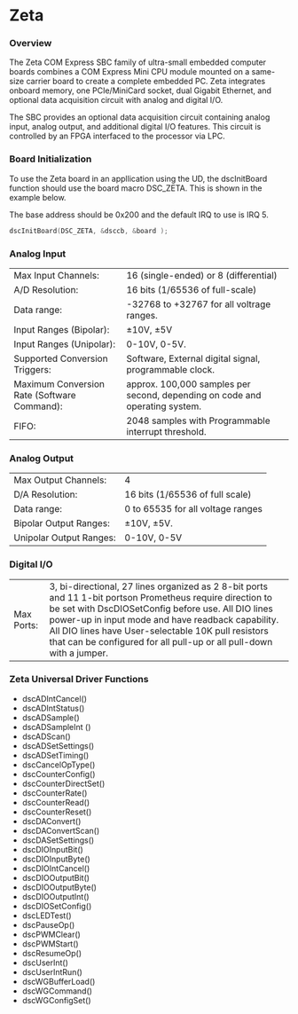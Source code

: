 # Zeta

### Overview

The Zeta COM Express SBC family of ultra-small embedded computer boards combines a COM Express Mini CPU module mounted on a same-size carrier board to create a complete embedded PC. Zeta integrates onboard memory, one PCIe/MiniCard socket, dual Gigabit Ethernet, and optional data acquisition circuit with analog and digital I/O.

The SBC provides an optional data acquisition circuit containing analog input, analog output, and additional digital I/O features. This circuit is controlled by an FPGA interfaced to the processor via LPC.

### Board Initialization

To use the Zeta board in an appllication using the UD, the dscInitBoard function should use the board macro DSC\_ZETA. This is shown in the example below.

The base address should be 0x200 and the default IRQ to use is IRQ 5.

```c
dscInitBoard(DSC_ZETA, &dsccb, &board );
```

### Analog Input

|  |  |
| :--- | :--- |
| Max Input Channels: | 16 \(single-ended\) or 8 \(differential\) |
| A/D Resolution: | 16 bits \(1/65536 of full-scale\) |
| Data range: | -32768 to +32767 for all voltrage ranges. |
| Input Ranges \(Bipolar\): | ±10V, ±5V |
| Input Ranges \(Unipolar\): | 0-10V, 0-5V. |
| Supported Conversion Triggers: | Software, External digital signal, programmable clock. |
| Maximum Conversion Rate \(Software Command\): | approx. 100,000 samples per second, depending on code and operating system. |
| FIFO: | 2048 samples with Programmable interrupt threshold. |

### Analog Output

|  |  |
| :--- | :--- |
| Max Output Channels: | 4 |
| D/A Resolution: | 16 bits \(1/65536 of full scale\) |
| Data range: | 0 to 65535 for all voltage ranges |
| Bipolar Output Ranges: | ±10V, ±5V. |
| Unipolar Output Ranges: | 0-10V, 0-5V |

### Digital I/O

|  |  |
| :--- | :--- |
| Max Ports: | 3, bi-directional, 27 lines organized as 2 8-bit ports and 11 1-bit portson Prometheus require direction to be set with DscDIOSetConfig before use. All DIO lines power-up in input mode and have readback capability. All DIO lines have User-selectable 10K pull resistors that can be configured for all pull-up or all pull-down with a jumper. |

### Zeta Universal Driver Functions

* dscADIntCancel\(\) 
* dscADIntStatus\(\) 
* dscADSample\(\) 
* dscADSampleInt \(\) 
* dscADScan\(\) 
* dscADSetSettings\(\) 
* dscADSetTiming\(\) 
* dscCancelOpType\(\) 
* dscCounterConfig\(\) 
* dscCounterDirectSet\(\) 
* dscCounterRate\(\) 
* dscCounterRead\(\) 
* dscCounterReset\(\) 
* dscDAConvert\(\) 
* dscDAConvertScan\(\) 
* dscDASetSettings\(\) 
* dscDIOInputBit\(\) 
* dscDIOInputByte\(\) 
* dscDIOIntCancel\(\) 
* dscDIOOutputBit\(\) 
* dscDIOOutputByte\(\) 
* dscDIOOutputInt\(\) 
* dscDIOSetConfig\(\) 
* dscLEDTest\(\) 
* dscPauseOp\(\) 
* dscPWMClear\(\) 
* dscPWMStart\(\) 
* dscResumeOp\(\) 
* dscUserInt\(\) 
* dscUserIntRun\(\) 
* dscWGBufferLoad\(\) 
* dscWGCommand\(\) 
* dscWGConfigSet\(\)

